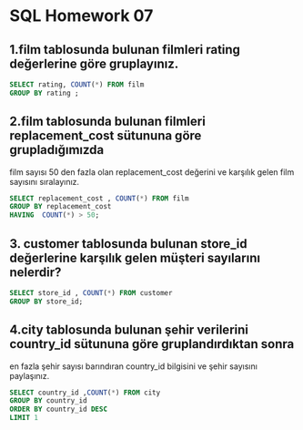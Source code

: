 
# SQL Homework 07

## 1.film tablosunda bulunan filmleri rating değerlerine göre gruplayınız.

```sql
SELECT rating, COUNT(*) FROM film
GROUP BY rating ;
```
## 2.film tablosunda bulunan filmleri replacement_cost sütununa göre grupladığımızda
film sayısı 50 den fazla olan replacement_cost değerini ve karşılık gelen film sayısını sıralayınız.

```sql
SELECT replacement_cost , COUNT(*) FROM film
GROUP BY replacement_cost 
HAVING  COUNT(*) > 50;
```

## 3. customer tablosunda bulunan store_id değerlerine karşılık gelen müşteri sayılarını nelerdir?


```sql
SELECT store_id , COUNT(*) FROM customer
GROUP BY store_id;
```

## 4.city tablosunda bulunan şehir verilerini country_id sütununa göre gruplandırdıktan sonra
en fazla şehir sayısı barındıran country_id bilgisini ve şehir sayısını paylaşınız.

```sql
SELECT country_id ,COUNT(*) FROM city
GROUP BY country_id
ORDER BY country_id DESC
LIMIT 1
```
